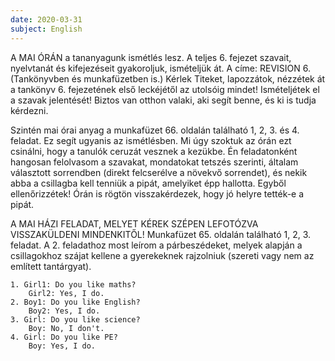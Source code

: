 ```yaml
---
date: 2020-03-31
subject: English
---
```


A MAI ÓRÁN a tananyagunk ismétlés lesz. A teljes 6. fejezet szavait, nyelvtanát és kifejezéseit gyakoroljuk, ismételjük át.
A címe: REVISION 6. (Tankönyvben és munkafüzetben is.)
Kérlek Titeket, lapozzátok, nézzétek át a tankönyv 6. fejezetének első leckéjétől az utolsóig mindet! Ismételjétek el a szavak jelentését! Biztos van otthon valaki, aki segít benne, és ki is tudja kérdezni.

Szintén mai órai anyag a munkafüzet 66. oldalán található 1, 2, 3. és 4. feladat. Ez segít ugyanis az ismétlésben. Mi úgy szoktuk az órán ezt csinálni, hogy a tanulók ceruzát vesznek a kezükbe. Én feladatonként hangosan felolvasom a szavakat, mondatokat tetszés szerinti, általam választott sorrendben (direkt felcserélve a növekvő sorrendet), és nekik abba a csillagba kell tenniük a pipát, amelyiket épp hallotta.
Egyből ellenőrizzétek! Órán is rögtön visszakérdezek, hogy jó helyre tették-e a pipát.


A MAI HÁZI FELADAT, MELYET KÉREK SZÉPEN LEFOTÓZVA VISSZAKÜLDENI MINDENKITŐL!
Munkafüzet 65. oldalán található 1, 2, 3. feladat.
A 2. feladathoz most leírom a párbeszédeket, melyek alapján a csillagokhoz szájat kellene a gyerekeknek rajzolniuk (szereti vagy nem az említett tantárgyat).

```
1. Girl1: Do you like maths?
    Girl2: Yes, I do.
2. Boy1: Do you like English?
    Boy2: Yes, I do.
3. Girl: Do you like science?
    Boy: No, I don't.
4. Girl: Do you like PE?
    Boy: Yes, I do.
```
